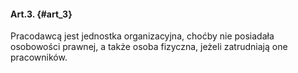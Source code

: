 #### Art.3. {#art_3}

Pracodawcą jest jednostka organizacyjna, choćby nie posiadała osobowości prawnej, a także osoba fizyczna, jeżeli zatrudniają one pracowników.

